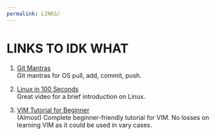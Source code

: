 ```yaml
---
permalink: LINKS/
---
```


# LINKS TO IDK WHAT

1. [Git Mantras](https://osp4diss.vlsm.org/osp-119.html)<br>
Git mantras for OS pull, add, commit, push.

2. [Linux in 100 Seconds](https://www.youtube.com/watch?v=rrB13utjYV4)<br>
Great video for a brief introduction on Linux.

3. [VIM Tutorial for Beginner](https://youtu.be/RZ4p-saaQkc?si=972we6y3kfdnfEZ8)<br>
(Almost) Complete beginner-friendly tutorial for VIM. No losses on learning VIM as it could be used in vary cases.
